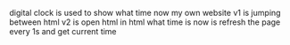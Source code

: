 digital clock is used to show what time now
my own website v1 is jumping between html
               v2 is open html in html
what time is now is refresh the page every 1s and get current time
